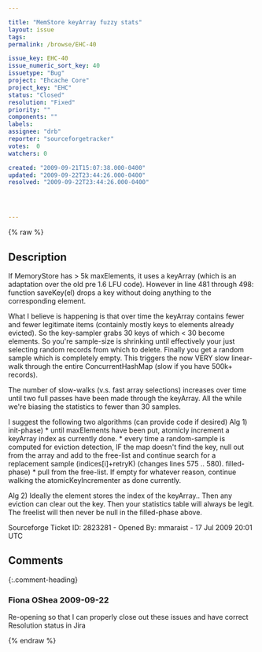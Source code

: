 ```yaml
---

title: "MemStore keyArray fuzzy stats"
layout: issue
tags: 
permalink: /browse/EHC-40

issue_key: EHC-40
issue_numeric_sort_key: 40
issuetype: "Bug"
project: "Ehcache Core"
project_key: "EHC"
status: "Closed"
resolution: "Fixed"
priority: ""
components: ""
labels: 
assignee: "drb"
reporter: "sourceforgetracker"
votes:  0
watchers: 0

created: "2009-09-21T15:07:38.000-0400"
updated: "2009-09-22T23:44:26.000-0400"
resolved: "2009-09-22T23:44:26.000-0400"




---
```


{% raw %}

## Description

<div markdown="1" class="description">

If MemoryStore has > 5k maxElements, it uses a keyArray (which is an adaptation over the old pre 1.6 LFU code).
However in line 481 through 498: function saveKey(el) drops a key without doing anything to the corresponding element.

What I believe is happening is that over time the keyArray contains fewer and fewer legitimate items (containly mostly keys to elements already evicted). So the key-sampler grabs 30 keys of which < 30 become elements.  So you're sample-size is shrinking until effectively your just selecting random records from which to delete.  Finally you get a random sample which is completely empty.  This triggers the now VERY slow linear-walk through the entire ConcurrentHashMap (slow if you have 500k+ records).

The number of slow-walks (v.s. fast array selections) increases over time until two full passes have been made through the keyArray.  All the while we're biasing the statistics to fewer than 30 samples.

I suggest the following two algorithms (can provide code if desired)
Alg 1)
init-phase)
 \* until maxElements have been put, atomicly increment a keyArray index as currently done.
 \* every time a random-sample is computed for eviction detection, IF the map doesn't find the key, null out from the array and add to the free-list and continue search for a replacement sample (indices[i]+retryK) (changes lines 575 .. 580).
filled-phase)
 \* pull from the free-list.  If empty for whatever reason, continue walking the atomicKeyIncrementer as done currently.

Alg 2)
Ideally the element stores the index of the keyArray.. Then any eviction can clear out the key. Then your statistics table will always be legit. The freelist will then never be null in the filled-phase above.

Sourceforge Ticket ID: 2823281 - Opened By: mmaraist - 17 Jul 2009 20:01 UTC

</div>

## Comments


{:.comment-heading}
### **Fiona OShea** <span class="date">2009-09-22</span>

<div markdown="1" class="comment">

Re-opening so that I can properly close out these issues and have correct Resolution status in Jira

</div>



{% endraw %}
